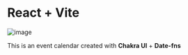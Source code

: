 # React + Vite
![image](https://github.com/user-attachments/assets/131f8be9-1346-4ddd-a84d-b1ff09fd6c29)

This is an event calendar created with **Chakra UI** + **Date-fns**
